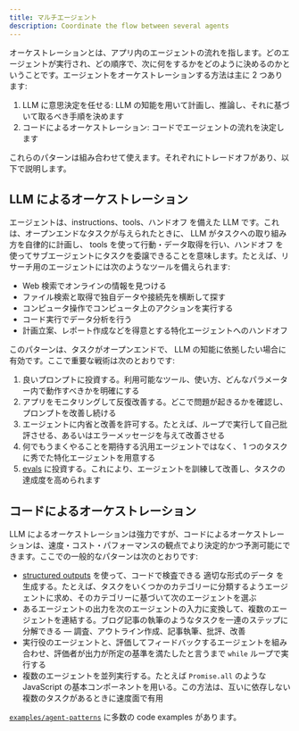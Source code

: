 ```yaml
---
title: マルチエージェント
description: Coordinate the flow between several agents
---
```


オーケストレーションとは、アプリ内のエージェントの流れを指します。どのエージェントが実行され、どの順序で、次に何をするかをどのように決めるのかということです。エージェントをオーケストレーションする方法は主に 2 つあります:

1. LLM に意思決定を任せる: LLM の知能を用いて計画し、推論し、それに基づいて取るべき手順を決めます
2. コードによるオーケストレーション: コードでエージェントの流れを決定します

これらのパターンは組み合わせて使えます。それぞれにトレードオフがあり、以下で説明します。

## LLM によるオーケストレーション

エージェントは、instructions、tools、ハンドオフ を備えた LLM です。これは、オープンエンドなタスクが与えられたときに、 LLM がタスクへの取り組み方を自律的に計画し、 tools を使って行動・データ取得を行い、ハンドオフ を使ってサブエージェントにタスクを委譲できることを意味します。たとえば、リサーチ用のエージェントには次のようなツールを備えられます:

- Web 検索でオンラインの情報を見つける
- ファイル検索と取得で独自データや接続先を横断して探す
- コンピュータ操作でコンピュータ上のアクションを実行する
- コード実行でデータ分析を行う
- 計画立案、レポート作成などを得意とする特化エージェントへのハンドオフ

このパターンは、タスクがオープンエンドで、 LLM の知能に依拠したい場合に有効です。ここで重要な戦術は次のとおりです:

1. 良いプロンプトに投資する。利用可能なツール、使い方、どんなパラメーター内で動作すべきかを明確にする
2. アプリをモニタリングして反復改善する。どこで問題が起きるかを確認し、プロンプトを改善し続ける
3. エージェントに内省と改善を許可する。たとえば、ループで実行して自己批評させる、あるいはエラーメッセージを与えて改善させる
4. 何でもうまくやることを期待する汎用エージェントではなく、 1 つのタスクに秀でた特化エージェントを用意する
5. [evals](https://platform.openai.com/docs/guides/evals) に投資する。これにより、エージェントを訓練して改善し、タスクの達成度を高められます

## コードによるオーケストレーション

LLM によるオーケストレーションは強力ですが、コードによるオーケストレーションは、速度・コスト・パフォーマンスの観点でより決定的かつ予測可能にできます。ここでの一般的なパターンは次のとおりです:

- [structured outputs](https://platform.openai.com/docs/guides/structured-outputs) を使って、コードで検査できる 適切な形式のデータ を生成する。たとえば、タスクをいくつかのカテゴリーに分類するようエージェントに求め、そのカテゴリーに基づいて次のエージェントを選ぶ
- あるエージェントの出力を次のエージェントの入力に変換して、複数のエージェントを連結する。ブログ記事の執筆のようなタスクを一連のステップに分解できる — 調査、アウトライン作成、記事執筆、批評、改善
- 実行役のエージェントと、評価してフィードバックするエージェントを組み合わせ、評価者が出力が所定の基準を満たしたと言うまで `while` ループで実行する
- 複数のエージェントを並列実行する。たとえば `Promise.all` のような JavaScript の基本コンポーネントを用いる。この方法は、互いに依存しない複数のタスクがあるときに速度面で有用

[`examples/agent-patterns`](https://github.com/openai/openai-agents-js/tree/main/examples/agent-patterns) に多数の code examples があります。

